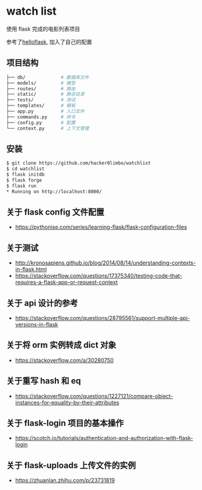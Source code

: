# watch list

使用 flask 完成的电影列表项目

参考了[helloflask](https://read.helloflask.com/), 加入了自己的配置

## 项目结构

```bash
├── db/             # 数据库文件
├── models/         # 模型
├── routes/         # 路由
├── static/         # 静态目录
├── tests/          # 测试
├── templates/      # 模板
├── app.py          # 入口文件
├── commands.py     # 命令
├── config.py       # 配置
└── context.py      # 上下文管理
```

## 安装

```bash
$ git clone https://github.com/hacker0limbo/watchlist
$ cd watchlist
$ flask initdb
$ flask forge
$ flask run
* Running on http://localhost:8000/
```

## 关于 flask config 文件配置
- https://pythonise.com/series/learning-flask/flask-configuration-files

## 关于测试
- http://kronosapiens.github.io/blog/2014/08/14/understanding-contexts-in-flask.html
- https://stackoverflow.com/questions/17375340/testing-code-that-requires-a-flask-app-or-request-context

## 关于 api 设计的参考
- https://stackoverflow.com/questions/28795561/support-multiple-api-versions-in-flask

## 关于将 orm 实例转成 dict 对象
- https://stackoverflow.com/a/30280750

## 关于重写 __hash__ 和 __eq__
- https://stackoverflow.com/questions/1227121/compare-object-instances-for-equality-by-their-attributes

## 关于 flask-login 项目的基本操作
- https://scotch.io/tutorials/authentication-and-authorization-with-flask-login

## 关于 flask-uploads 上传文件的实例
- https://zhuanlan.zhihu.com/p/23731819